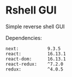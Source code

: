 # Rshell GUI

Simple reverse shell GUI

Dependencies:

    next:           9.3.5
    react:          16.13.1
    react-dom:      16.13.1
    react-redux:    ^7.2.0
    redux:          ^4.0.5
